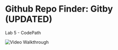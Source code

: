 # Github Repo Finder: Gitby (UPDATED)
Lab 5 - CodePath

<img src='http://i.imgur.com/fdrsBYH.gif' title='Video Walkthrough' width='' alt='Video Walkthrough' />
